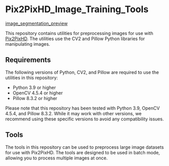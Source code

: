 # Pix2PixHD_Image_Training_Tools

[image_segmentation_preview](/imagesegment.jpg)


This repository contains utilities for preprocessing images for use with [Pix2PixHD](https://github.com/NVIDIA/pix2pixHD). The utilities use the CV2 and Pillow Python libraries for manipulating images.

## Requirements

The following versions of Python, CV2, and Pillow are required to use the utilities in this repository:

- Python 3.9 or higher
- OpenCV 4.5.4 or higher
- Pillow 8.3.2 or higher

Please note that this repository has been tested with Python 3.9, OpenCV 4.5.4, and Pillow 8.3.2. While it may work with other versions, we recommend using these specific versions to avoid any compatibility issues.

## Tools

The tools in this repository can be used to preprocess large image datasets for use with Pix2PixHD. The tools are designed to be used in batch mode, allowing you to process multiple images at once. 
